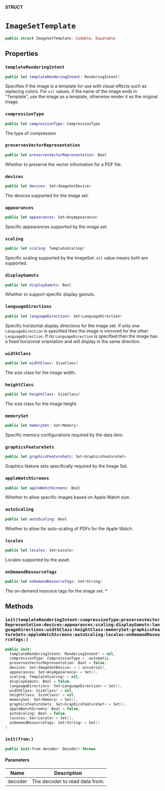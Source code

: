 **STRUCT**

# `ImageSetTemplate`

```swift
public struct ImageSetTemplate: Codable, Equatable
```

## Properties
### `templateRenderingIntent`

```swift
public let templateRenderingIntent: RenderingIntent?
```

Specifies if the image is a template for use with visual effects such as replacing colors.
 For `nil` values, if the name of the image ends in "Template", use the image as a template, otherwise render it as the original image.

### `compressionType`

```swift
public let compressionType: CompressionType
```

The type of compression

### `preservesVectorRepresentation`

```swift
public let preservesVectorRepresentation: Bool
```

Whether to preserve the vector information for a PDF file.

### `devices`

```swift
public let devices: Set<ImageSetDevice>
```

The devices supported for the image set.

### `appearances`

```swift
public let appearances: Set<AnyAppearance>
```

Specific appearances supported by the image set.

### `scaling`

```swift
public let scaling: TemplateScaling?
```

Specific scaling supported by the ImageSet. `nil` value means both are supported.

### `displayGamuts`

```swift
public let displayGamuts: Bool
```

Whether to support specific display gamuts.

### `languageDirections`

```swift
public let languageDirections: Set<LanguageDirection>
```

Specific horizontal display directions for the image set.
 If only one `LanguageDirection` is specified then the image is mirrored for the other `LanguageDirection`.
 If no `LanguageDirection` is specified then the image has a fixed horizontal orientation and will display in the same direction.

### `widthClass`

```swift
public let widthClass: SizeClass?
```

The size class for the image width.

### `heightClass`

```swift
public let heightClass: SizeClass?
```

The size class for the image height.

### `memorySet`

```swift
public let memorySet: Set<Memory>
```

Specific memory configurations required by the data item.

### `graphicsFeatureSets`

```swift
public let graphicsFeatureSets: Set<GraphicsFeatureSet>
```

Graphics feature sets specifically required by the Image Set.

### `appleWatchScreens`

```swift
public let appleWatchScreens: Bool
```

Whether to allow specific images based on Apple Watch size.

### `autoScaling`

```swift
public let autoScaling: Bool
```

Whether to allow for auto-scaling of PDFs for the Apple Watch.

### `locales`

```swift
public let locales: Set<Locale>
```

Locales supported by the asset.

### `onDemandResourceTags`

```swift
public let onDemandResourceTags: Set<String>
```

The on-demand resource tags for the image set.
*

## Methods
### `init(templateRenderingIntent:compressionType:preservesVectorRepresentation:devices:appearances:scaling:displayGamuts:languageDirections:widthClass:heightClass:memorySet:graphicsFeatureSets:appleWatchScreens:autoScaling:locales:onDemandResourceTags:)`

```swift
public init(
  templateRenderingIntent: RenderingIntent? = nil,
  compressionType: CompressionType = .automatic,
  preservesVectorRepresentation: Bool = false,
  devices: Set<ImageSetDevice> = [.universal],
  appearances: Set<AnyAppearance> = Set(),
  scaling: TemplateScaling? = nil,
  displayGamuts: Bool = false,
  languageDirections: Set<LanguageDirection> = Set(),
  widthClass: SizeClass? = nil,
  heightClass: SizeClass? = nil,
  memorySet: Set<Memory> = Set(),
  graphicsFeatureSets: Set<GraphicsFeatureSet> = Set(),
  appleWatchScreens: Bool = false,
  autoScaling: Bool = false,
  locales: Set<Locale> = Set(),
  onDemandResourceTags: Set<String> = Set()
)
```

### `init(from:)`

```swift
public init(from decoder: Decoder) throws
```

#### Parameters

| Name | Description |
| ---- | ----------- |
| decoder | The decoder to read data from. |